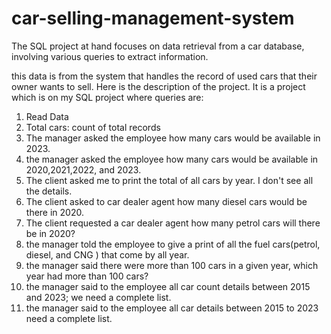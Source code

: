 # car-selling-management-system
 The SQL project at hand focuses on data retrieval from a car database, involving various queries to extract information.

 this data is from the system that handles the record of used cars that their owner wants to sell.
Here is the description of the project.
It is a project which is on  my SQL project  where queries are:
1. Read Data
2. Total cars: count of total records
3. The manager asked the employee how many cars would be available in 2023.
4. the manager asked the employee how many cars would be available in 2020,2021,2022, and 2023.
5. The client asked me to print the total of all cars by year. I don't see all the details.
6. The client asked to car dealer agent how many diesel cars would be there in 2020.
7. The client requested a car dealer agent how many petrol cars will there be in 2020?
8. the manager told the employee to give a print of all the fuel cars(petrol, diesel, and CNG ) that come by all year.
9. the manager said there were more than 100 cars in a given year, which year had more than 100 cars?
10. the manager said to the employee all car count details between 2015 and 2023; we need a complete list.
11. the manager said to the employee all car details between 2015 to 2023 need a complete list.
